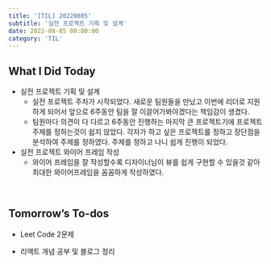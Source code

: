 ```yaml
---
title: '[TIL] 20220805'
subtitle: '실전 프로젝트 기획 및 설계'
date: 2022-08-05 00:00:00
category: 'TIL'
---
```


## What I Did Today

- 실전 프로젝트 기획 및 설계
  - 실전 프로젝트 주차가 시작되었다. 새로운 팀원들을 만났고 이번에 리더로 지원하게 되어서 앞으로 6주동안 팀을 잘 이끌어가봐야겠다는 책임감이 생겼다.
  - 팀원마다 의견이 다 다르고 6주동안 진행하는 마지막 큰 프로젝트기에 프로젝트 주제를 정하는것이 쉽지 않았다. 각자가 하고 싶은 프로젝트를 정하고 장단점을 분석하여 주제를 정하였다. 주제를 정하고 나니 쉽게 진행이 되었다.
- 실전 프로젝트 와이어 프레임 작성
  - 와이어 프레임을 잘 작성할수록 디자이너님이 뷰를 쉽게 구현할 수 있을것 같아 최대한 와이어프레임을 꼼꼼하게 작성하였다.

<br/>

## Tomorrow’s To-dos

- Leet Code 2문제
- 리액트 개념 공부 및 블로그 정리

  <br/>
